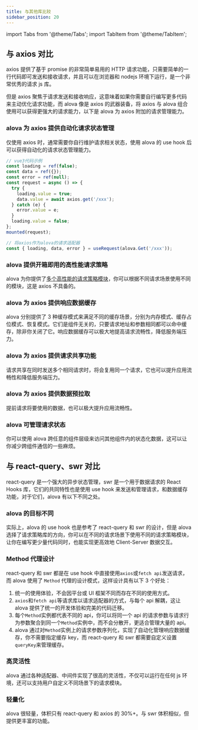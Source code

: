 ```yaml
---
title: 与其他库比较
sidebar_position: 20
---
```


import Tabs from '@theme/Tabs';
import TabItem from '@theme/TabItem';

## 与 axios 对比

axios 提供了基于 promise 的非常简单易用的 HTTP 请求功能，只需要简单的一行代码即可发送和接收请求，并且可以在浏览器和 nodejs 环境下运行，是一个非常优秀的请求 js 库。

但是 axios 聚焦于请求发送和接收响应，这意味着如果你需要自行编写更多代码来主动优化请求功能，而 alova 像是 axios 的武器装备，将 axios 与 alova 组合使用可以获得更强大的请求能力，以下是 alova 为 axios 附加的请求管理能力。

### alova 为 axios 提供自动化请求状态管理

仅使用 axios 时，通常需要你自行维护请求相关状态，使用 alova 的 use hook 后可以获得自动化的请求状态管理能力。

<Tabs>
<TabItem value="1" label="仅axios">

```javascript
// vue3代码示例
const loading = ref(false);
const data = ref({});
const error = ref(null);
const request = async () => {
  try {
    loading.value = true;
    data.value = await axios.get('/xxx');
  } catch (e) {
    error.value = e;
  }
  loading.value = false;
};
mounted(request);
```

</TabItem>
<TabItem value="2" label="axios+alova">

```javascript
// 将axios作为alova的请求适配器
const { loading, data, error } = useRequest(alova.Get('/xxx'));
```

</TabItem>
</Tabs>

### alova 提供开箱即用的高性能请求策略

alova 为你提供了[多个高性能的请求策略模块](/category/strategy)，你可以根据不同请求场景使用不同的模块，这是 axios 不具备的。

### alova 为 axios 提供响应数据缓存

alova 分别提供了 3 种缓存模式来满足不同的缓存场景，分别为内存模式、缓存占位模式、恢复模式。它们是组件无关的，只要请求地址和参数相同都可以命中缓存，除非你关闭了它。响应数据缓存可以极大地提高请求流畅性，降低服务端压力。

### alova 为 axios 提供请求共享功能

请求共享在同时发送多个相同请求时，将会复用同一个请求，它也可以提升应用流畅性和降低服务端压力。

### alova 为 axios 提供数据预拉取

提前请求将要使用的数据，也可以极大提升应用流畅性。

### alova 可管理请求状态

你可以使用 alova 跨任意的组件层级来访问其他组件内的状态化数据，这可以让你减少跨组件通信的一些麻烦。

## 与 react-query、swr 对比

react-query 是一个强大的异步状态管理，swr 是一个用于数据请求的 React Hooks 库，它们的共同特性也是使用 use hook 来发送和管理请求，和数据缓存功能，对于它们，alova 有以下不同之处。

### alova 的目标不同

实际上，alova 的 use hook 也是参考了 react-query 和 swr 的设计，但是 alova 选择了请求策略库的方向，你可以在不同的请求场景下使用不同的请求策略模块，让你在编写更少量代码同时，也能实现更高效地 Client-Server 数据交互。

### Method 代理设计

react-query 和 swr 都是在 use hook 中直接使用`axios`或`fetch api`发送请求，而 alova 使用了 `Method` 代理的设计模式，这样设计具有以下 3 个好处：

1. 统一的使用体验，不会因平台或 UI 框架不同而存在不同的使用方式。
2. `axios`和`fetch api`等请求库以请求适配器的方式，与每个 api 解耦，这让 alova 提供了统一的开发体验和完美的代码迁移。
3. 每个`Method`实例都代表不同的 api，你可以将同一个 api 的请求参数与请求行为参数聚合到同一个`Method`实例中，而不会分散开，更适合管理大量的 api。
4. alova 通过对`Method`实例上的请求参数序列化，实现了自动化管理响应数据缓存，你不需要指定缓存 key，而 react-query 和 swr 都需要自定义设置`queryKey`来管理缓存。

### 高灵活性

alova 通过各种适配器、中间件实现了很高的灵活性，不仅可以运行在任何 js 环境，还可以支持用户自定义不同场景下的请求模块。

### 轻量化

alova 很轻量，体积只有 react-query 和 axios 的 30%+。与 swr 体积相似，但提供更丰富的功能。
